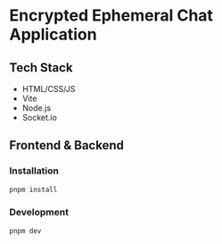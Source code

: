 # Encrypted Ephemeral Chat Application

## Tech Stack

- HTML/CSS/JS
- Vite
- Node.js
- Socket.io

## Frontend & Backend

### Installation

```bash
pnpm install
```

### Development

```bash
pnpm dev
```
